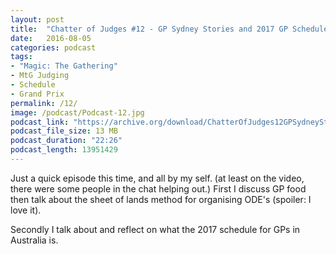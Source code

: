 ```yaml
---
layout: post
title:  "Chatter of Judges #12 - GP Sydney Stories and 2017 GP Schedule"
date:   2016-08-05
categories: podcast
tags:
- "Magic: The Gathering"
- MtG Judging
- Schedule
- Grand Prix
permalink: /12/
image: /podcast/Podcast-12.jpg
podcast_link: "https://archive.org/download/ChatterOfJudges12GPSydneyStoriesAndGPSchedule/Chatter_of_Judges_12_-_GP_Sydney_Stories_and_GP_Schedule.mp3"
podcast_file_size: 13 MB
podcast_duration: "22:26"
podcast_length: 13951429
---
```


Just a quick episode this time, and all by my self. (at least on the video, there were some people in the chat helping out.) First I discuss GP food then talk about the sheet of lands method for organising ODE's (spoiler: I love it).

Secondly I talk about and reflect on what the 2017 schedule for GPs in Australia is.
